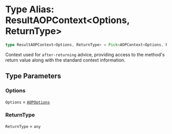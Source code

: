 # Type Alias: ResultAOPContext\<Options, ReturnType\>

```ts
type ResultAOPContext<Options, ReturnType> = Pick<AOPContext<Options, ReturnType>, "method" | "options" | "result">;
```

Context used for `after-returning` advice, providing access to the
method's return value along with the standard context information.

## Type Parameters

### Options

`Options` = [`AOPOptions`](AOPOptions.md)

### ReturnType

`ReturnType` = `any`
